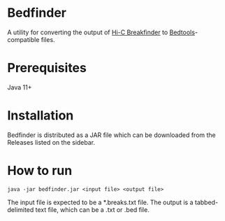 # Bedfinder

A utility for converting the output of [Hi-C Breakfinder](https://github.com/dixonlab/hic_breakfinder) to [Bedtools](https://bedtools.readthedocs.io/en/latest/)-compatible files.

# Prerequisites
Java 11+

# Installation
Bedfinder is distributed as a JAR file which can be downloaded from the Releases listed on the sidebar.

# How to run
```java -jar bedfinder.jar <input file> <output file>```

The input file is expected to be a *.breaks.txt file. The output is a tabbed-delimited text file, which can be a .txt or .bed file.
